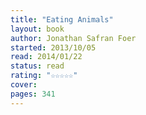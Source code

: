 ```yaml
---
title: "Eating Animals"
layout: book
author: Jonathan Safran Foer
started: 2013/10/05
read: 2014/01/22
status: read
rating: "☆☆☆☆☆"
cover: 
pages: 341
---
```


